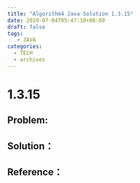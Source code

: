 ```yaml
---
title: "Algorithm4 Java Solution 1.3.15"
date: 2019-07-04T05:47:10+08:00
draft: false
tags:
   - JAVA
categories:
  - TECH
  - archives
---
```



# 1.3.15

## Problem:


## Solution：


## Reference：


